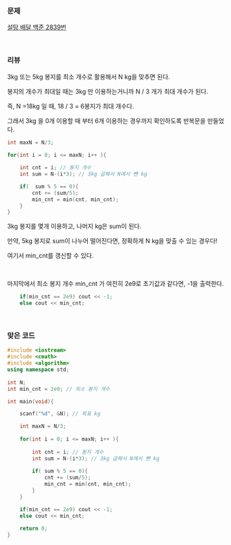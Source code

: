 ### 문제

[설탕 배달  백준 2839번](https://www.acmicpc.net/problem/2839)

</br>

### 리뷰

3kg 또는 5kg 봉지를 최소 개수로 활용해서 N kg을 맞추면 된다. 

봉지의 개수가 최대일 때는 3kg 만 이용하는거니까 N / 3 개가 최대 개수가 된다. 

즉, N =18kg 일 때, 18 / 3 = 6봉지가 최대 개수다. 

그래서 3kg 을 0개 이용할 때 부터 6개 이용하는 경우까지 확인하도록 반복문을 만들었다. 

```c++
int maxN = N/3;  
 	
for(int i = 0; i <= maxN; i++ ){

    int cnt = i; // 봉지 개수 
    int sum = N-(i*3); // 3kg 곱해서 N에서 뺀 kg 

    if(  sum % 5 == 0){
        cnt += (sum/5);
        min_cnt = min(cnt, min_cnt);
    }
}
```

3kg 봉지를 몇개 이용하고, 나머지 kg은 sum이 된다. 

만약, 5kg 봉지로 sum이 나누어 떨어진다면, 정확하게 N kg을 맞출 수 있는 경우다!

여기서 min_cnt를 갱신할 수 있다. 

</br>

마지막에서 최소 봉지 개수 min_cnt 가 여전히 2e9로 초기값과 같다면, -1을 출력한다. 

```c++
	if(min_cnt == 2e9) cout << -1;
	else cout << min_cnt;
```



</br>

### 맞은 코드 

```c++
#include <iostream>
#include <cmath>
#include <algorithm> 
using namespace std;
 
int N;
int min_cnt = 2e9; // 최소 봉지 개수 

int main(void){

	scanf("%d", &N); // 목표 kg 

	int maxN = N/3;  
 	
	for(int i = 0; i <= maxN; i++ ){
		
		int cnt = i; // 봉지 개수 
		int sum = N-(i*3); // 3kg 곱해서 N에서 뺀 kg 
		
		if( sum % 5 == 0){
			cnt += (sum/5);
			min_cnt = min(cnt, min_cnt);
		}
	}

	if(min_cnt == 2e9) cout << -1;
	else cout << min_cnt;
	
	return 0;
} 
```

